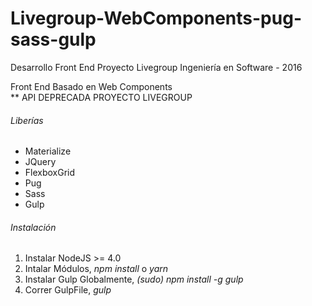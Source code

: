 # Livegroup-WebComponents-pug-sass-gulp
Desarrollo Front End Proyecto Livegroup
Ingeniería en Software - 2016

Front End Basado en Web Components  
** API DEPRECADA PROYECTO LIVEGROUP

###### Liberías  
+ Materialize
+ JQuery
+ FlexboxGrid
+ Pug
+ Sass
+ Gulp

###### Instalación  

1. Instalar NodeJS >= 4.0  
2. Intalar Módulos, _npm install_ o _yarn_
3. Instalar Gulp Globalmente, _(sudo) npm install -g gulp_
4. Correr GulpFile, _gulp_
